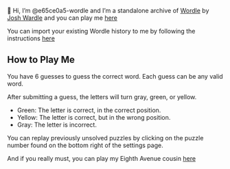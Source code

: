 👋 Hi, I’m @e65ce0a5-wordle and I’m a standalone archive of [Wordle](https://www.powerlanguage.co.uk/wordle/) by [Josh Wardle](https://twitter.com/powerlanguish) and you can play me [here](https://e65ce0a5-wordle.github.io/e65ce0a5-wordle/)

You can import your existing Wordle history to me by following the instructions [here](https://e65ce0a5-wordle.github.io/e65ce0a5-wordle/migrate.html)

## How to Play Me

You have 6 guesses to guess the correct word.
Each guess can be any valid word.

After submitting a guess, the letters will turn gray, green, or yellow.

- Green: The letter is correct, in the correct position.
- Yellow: The letter is correct, but in the wrong position.
- Gray: The letter is incorrect.

You can replay previously unsolved puzzles by clicking on the puzzle number found on the bottom right of the settings page.

And if you really must, you can play my Eighth Avenue cousin [here](https://e65ce0a5-wordle.github.io/e65ce0a5-wordle/4d41d2be.html)
